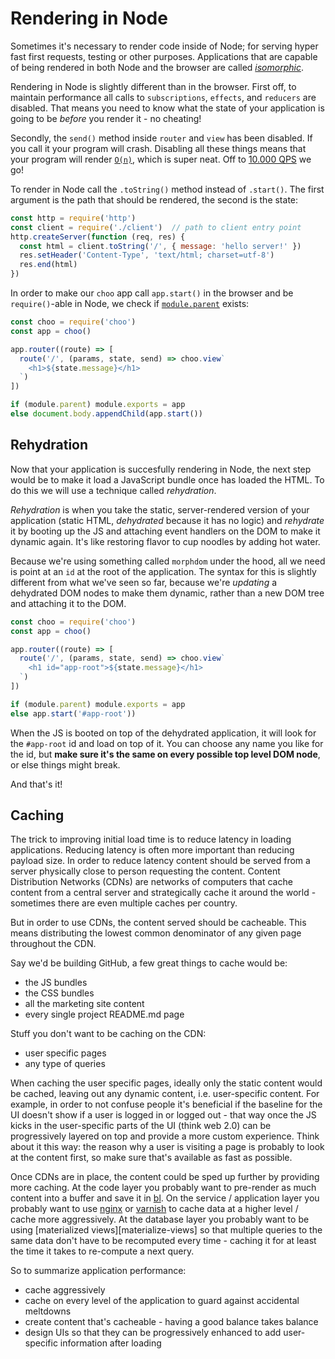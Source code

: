 # Rendering in Node
Sometimes it's necessary to render code inside of Node; for serving hyper fast
first requests, testing or other purposes. Applications that are capable of
being rendered in both Node and the browser are called
_[isomorphic][isomorphic]_.

Rendering in Node is slightly different than in the browser. First off, to
maintain performance all calls to `subscriptions`, `effects`, and `reducers`
are disabled. That means you need to know what the state of your application is
going to be _before_ you render it - no cheating!

Secondly, the `send()` method inside `router` and `view` has been disabled. If
you call it your program will crash. Disabling all these things means that your
program will render [`O(n)`][big-o], which is super neat. Off to [10.000
QPS][qps] we go!

To render in Node call the `.toString()` method instead of `.start()`. The
first argument is the path that should be rendered, the second is the state:
```js
const http = require('http')
const client = require('./client')  // path to client entry point
http.createServer(function (req, res) {
  const html = client.toString('/', { message: 'hello server!' })
  res.setHeader('Content-Type', 'text/html; charset=utf-8')
  res.end(html)
})
```

In order to make our `choo` app call `app.start()` in the browser and be
`require()`-able in Node, we check if [`module.parent`][module-parent] exists:
```js
const choo = require('choo')
const app = choo()

app.router((route) => [
  route('/', (params, state, send) => choo.view`
    <h1>${state.message}</h1>
  `)
])

if (module.parent) module.exports = app
else document.body.appendChild(app.start())
```

## Rehydration
Now that your application is succesfully rendering in Node, the next step would
be to make it load a JavaScript bundle once has loaded the HTML. To do this we
will use a technique called _rehydration_.

_Rehydration_ is when you take the static, server-rendered version of your
application (static HTML, _dehydrated_ because it has no logic) and _rehydrate_
it by booting up the JS and attaching event handlers on the DOM to make it
dynamic again. It's like restoring flavor to cup noodles by adding hot water.

Because we're using something called `morphdom` under the hood, all we need is
point at an `id` at the root of the application. The syntax for this is
slightly different from what we've seen so far, because we're _updating_ a
dehydrated DOM nodes to make them dynamic, rather than a new DOM tree and
attaching it to the DOM.
```js
const choo = require('choo')
const app = choo()

app.router((route) => [
  route('/', (params, state, send) => choo.view`
    <h1 id="app-root">${state.message}</h1>
  `)
])

if (module.parent) module.exports = app
else app.start('#app-root'))
```

When the JS is booted on top of the dehydrated application, it will look for
the `#app-root` id and load on top of it. You can choose any name you like for
the id, but __make sure it's the same on every possible top level DOM node__,
or else things might break.

And that's it!

## Caching
The trick to improving initial load time is to reduce latency in loading
applications. Reducing latency is often more important than reducing payload
size. In order to reduce latency content should be served from a server
physically close to person requesting the content. Content Distribution
Networks (CDNs) are networks of computers that cache content from a central
server and strategically cache it around the world - sometimes there are even
multiple caches per country.

But in order to use CDNs, the content served should be cacheable. This
means distributing the lowest common denominator of any given page throughout
the CDN.

Say we'd be building GitHub, a few great things to cache would be:
- the JS bundles
- the CSS bundles
- all the marketing site content
- every single project README.md page

Stuff you don't want to be caching on the CDN:
- user specific pages
- any type of queries

When caching the user specific pages, ideally only the static content would be
cached, leaving out any dynamic content, i.e. user-specific content. For
example, in order to not confuse people it's beneficial if the baseline for the
UI doesn't show if a user is logged in or logged out - that way once the JS
kicks in the user-specific parts of the UI (think web 2.0) can be progressively
layered on top and provide a more custom experience. Think about it this way:
the reason why a user is visiting a page is probably to look at the content
first, so make sure that's available as fast as possible.

Once CDNs are in place, the content could be sped up further by providing more
caching. At the code layer you probably want to pre-render as much content into
a buffer and save it in [bl][bl]. On the service / application layer you
probably want to use [nginx][nginx] or [varnish][varnish] to cache data at a
higher level / cache more aggressively. At the database layer you probably want
to be using [materialized views][materialize-views] so that multiple queries to
the same data don't have to be recomputed every time - caching it for at least
the time it takes to re-compute a next query.

So to summarize application performance:
- cache aggressively
- cache on every level of the application to guard against accidental meltdowns
- create content that's cacheable - having a good balance takes balance
- design UIs so that they can be progressively enhanced to add user-specific
  information after loading

[isomorphic]: https://en.wikipedia.org/wiki/Isomorphism
[bl]: https://github.com/rvagg/bl
[varnish]: https://varnish-cache.org
[nginx]: http://nginx.org/
[big-o]: https://rob-bell.net/2009/06/a-beginners-guide-to-big-o-notation/
[qps]: https://en.wikipedia.org/wiki/Queries_per_second
[morphdom]: https://github.com/patrick-steele-idem/morphdom
[morphdom-bench]: https://github.com/patrick-steele-idem/morphdom#benchmarks
[module-parent]: https://nodejs.org/dist/latest-v6.x/docs/api/modules.html#modules_module_parent
[sse-reconnect]: http://stackoverflow.com/questions/24564030/is-an-eventsource-sse-supposed-to-try-to-reconnect-indefinitely
[ws-reconnect]: http://stackoverflow.com/questions/13797262/how-to-reconnect-to-websocket-after-close-connection
[materialized-views]: https://www.postgresql.org/docs/9.3/static/rules-materializedviews.html
